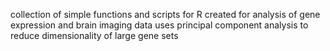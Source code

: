 collection of simple functions and scripts for R created for analysis of gene expression and brain imaging data
uses principal component analysis to reduce dimensionality of large gene sets
